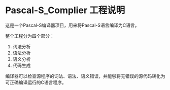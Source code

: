# Pascal-S_Complier 工程说明

这是一个Pascal-S编译器项目，用来将Pascal-S语言编译为C语言。

整个工程分为四个部分：

1. 词法分析
2. 语法分析
3. 语义分析
4. 代码生成

编译器可以检查源程序的词法、语法、语义错误，并能够将无错误的源代码转化为可正确编译运行的C语言程序。